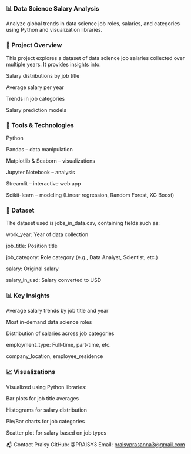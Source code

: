 ### 📊 Data Science Salary Analysis
Analyze global trends in data science job roles, salaries, and categories using Python and visualization libraries.

### 📌 Project Overview
This project explores a dataset of data science job salaries collected over multiple years. It provides insights into:

Salary distributions by job title

Average salary per year

Trends in job categories

Salary prediction models

### 🧰 Tools & Technologies
Python

Pandas – data manipulation

Matplotlib & Seaborn – visualizations

Jupyter Notebook – analysis

Streamlit – interactive web app 

Scikit-learn – modeling (Linear regression, Random Forest, XG Boost)

### 📂 Dataset
The dataset used is jobs_in_data.csv, containing fields such as:

work_year: Year of data collection

job_title: Position title

job_category: Role category (e.g., Data Analyst, Scientist, etc.)

salary: Original salary

salary_in_usd: Salary converted to USD


### 📊 Key Insights
Average salary trends by job title and year

Most in-demand data science roles

Distribution of salaries across job categories

employment_type: Full-time, part-time, etc.

company_location, employee_residence

### 📈 Visualizations
Visualized using Python libraries:

Bar plots for job title averages

Histograms for salary distribution

Pie/Bar charts for job categories

Scatter plot for salary based on job types

📬 Contact
Praisy
GitHub: @PRAISY3
Email: praisyprasanna3@gmail.com





